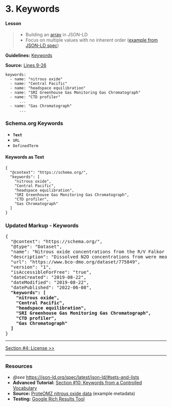 # 3. Keywords

#### Lesson
> - Building an [array](https://json-ld.org/spec/latest/json-ld/#sets-and-lists) in JSON-LD
> - Focus on multiple values with no inherent order ([example from JSON-LD spec](https://json-ld.org/spec/latest/json-ld/#example-48-multiple-values-with-no-inherent-order))


**Guidelines:** 
[Keywords](/guides/Dataset.md#keywords)

**Source:**
[Lines 9-26](/tutorials/esip-summer-mtg-2022/examples/dataset-01.txt#L9-L26)

```
keywords:
  - name: "nitrous oxide"
  - name: "Central Pacific"
  - name: "headspace equilibration"
  - name: "SRI Greenhouse Gas Monitoring Gas Chromatograph"
  - name: "CTD profiler"
      ...
  - name: "Gas Chromatograph"
      ...
```

### Schema.org Keywords

- <strong>`Text`</strong>
- `URL`
- `DefinedTerm`

#### Keywords as Text

```
{
  "@context": "https://schema.org/",
  "keywords": [
    "nitrous oxide", 
    "Central Pacific", 
    "headspace equilibration", 
    "SRI Greenhouse Gas Monitoring Gas Chromatograph", 
    "CTD profiler", 
    "Gas Chromatograph"
  ]
}
```



### Updated Markup - Keywords

<pre>
{
  "@context": "https://schema.org/",
  "@type": "Dataset",
  "name": "Nitrous oxide concentrations from the R/V Falkor expedition FK160115 in the Central Pacific from January to February 2016",
  "description": "Dissolved N2O concentrations from were measured in discrete samples on a research expedition to the Equatorial Pacific. Water samples were collected using a 24 bottle Niskin rosette equipped with a CTD. N₂O concentrations were measured using a headspace equilibration method and analyzed on a SRI Greenhouse Gas Monitoring Gas Chromatograph.",
  "url": "https://www.bco-dmo.org/dataset/775849",
  "version": "1",
  "isAccessibleForFree": "true",
  "dateCreated": "2019-08-22",
  "dateModified": "2019-08-22",
  "datePublished": "2022-06-08",
  <strong>"keywords": [
    "nitrous oxide", 
    "Central Pacific", 
    "headspace equilibration", 
    "SRI Greenhouse Gas Monitoring Gas Chromatograph",
    "CTD profiler",
    "Gas Chromatograph"
  ]</strong>
}
</pre>
<hr/>

[Section #4: License >>](04_license.md)

<hr/>

### Resources
- _@see_ https://json-ld.org/spec/latest/json-ld/#sets-and-lists
- **Advanced Tutorial:** [Section #10: Keywords from a Controlled Vocabulary](10_keywords-vocabulary.md)
- **Source:** [ProteOMZ nitrous oxide data](/tutorials/esip-summer-mtg-2022/examples/dataset-01.txt) (example metadata)
- **Testing:** [Google Rich Results Tool](https://search.google.com/test/rich-results)

